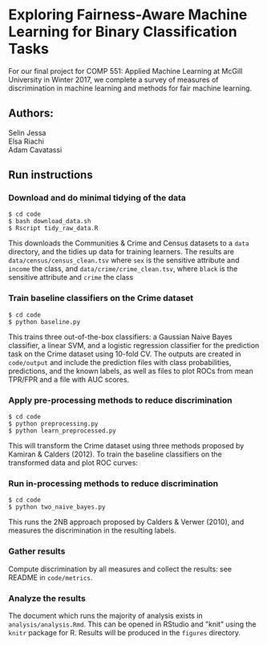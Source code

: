 # Exploring Fairness-Aware Machine Learning for Binary Classification Tasks

For our final project for COMP 551: Applied Machine Learning at McGill University in Winter 2017, we complete a survey of measures of discrimination in machine learning and methods for fair machine learning.

## Authors:  
Selin Jessa  
Elsa Riachi  
Adam Cavatassi  

## Run instructions

### Download and do minimal tidying of the data
```
$ cd code  
$ bash download_data.sh
$ Rscript tidy_raw_data.R  
```

This downloads the Communities & Crime and Census datasets to a `data` directory, and the tidies up data for training learners. The results are `data/census/census_clean.tsv` where `sex` is the sensitive attribute and `income` the class, and `data/crime/crime_clean.tsv`, where `black` is the sensitive attribute and `crime` the class

### Train baseline classifiers on the Crime dataset
```
$ cd code  
$ python baseline.py
```

This trains three out-of-the-box classifiers: a Gaussian Naive Bayes classifier, a linear SVM, and a logistic regression classifier for the prediction task on the Crime dataset using 10-fold CV. The outputs are created in `code/output` and include the prediction files with class probabilities, predictions, and the known labels, as well as files to plot ROCs from mean TPR/FPR and a file with AUC scores.

### Apply pre-processing methods to reduce discrimination
```
$ cd code
$ python preprocessing.py
$ python learn_preprocessed.py
```
This will transform the Crime dataset using three methods proposed by Kamiran & Calders (2012). To train the baseline classifiers on the transformed data and plot ROC curves:

### Run in-processing methods to reduce discrimination

```
$ cd code
$ python two_naive_bayes.py
```

This runs the 2NB approach proposed by Calders & Verwer (2010), and measures the discrimination in the resulting labels.

### Gather results

Compute discrimination by all measures and collect the results: see README in `code/metrics`.

### Analyze the results

The document which runs the majority of analysis exists in `analysis/analysis.Rmd`. This can be opened in RStudio and "knit" using the `knitr` package for R. Results will be produced in the `figures` directory.

